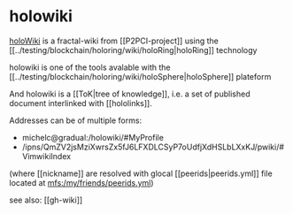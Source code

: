 # holowiki

[holoWiki](../testing/holoSphere/holowiki/index) is a fractal-wiki from [[P2PCI-project]] using the [[../testing/blockchain/holoring/wiki/holoRing|holoRing]] technology


holowiki is one of the tools avalable with the [[../testing/blockchain/holoring/wiki/holoSphere|holoSphere]] plateform


And holowiki is a [[ToK|tree of knowledge]], i.e.
a set of published document interlinked with [[hololinks]].

Addresses can be of multiple forms:

- michelc@gradual:/holowiki/#MyProfile
- /ipns/QmZV2jsMziXwrsZx5fJ6LFXDLCSyP7oUdfjXdHSLbLXxKJ/pwiki/#VimwikiIndex

(where [[nickname]] are resolved with glocal [[peerids|peerids.yml]] file
 located at <mfs:/my/friends/peerids.yml>)

see also: [[gh-wiki]]
